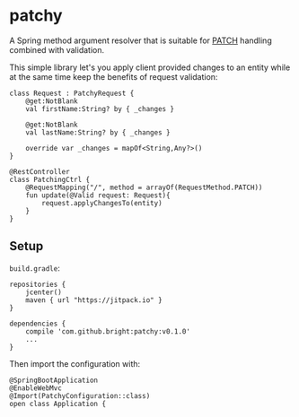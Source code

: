 # patchy
A Spring method argument resolver that is suitable for [PATCH](https://tools.ietf.org/html/rfc5789) handling combined with validation.

This simple library let's you apply client provided changes to an entity while at the same time keep the benefits of request validation:

```
class Request : PatchyRequest {
    @get:NotBlank
    val firstName:String? by { _changes }

    @get:NotBlank
    val lastName:String? by { _changes }
    
    override var _changes = mapOf<String,Any?>()
}

@RestController
class PatchingCtrl {
    @RequestMapping("/", method = arrayOf(RequestMethod.PATCH))
    fun update(@Valid request: Request){
        request.applyChangesTo(entity)
    }
}
```

## Setup

`build.gradle`:

```
repositories {
    jcenter()
    maven { url "https://jitpack.io" }
}

dependencies {
    compile 'com.github.bright:patchy:v0.1.0'
    ...
}
```

Then import the configuration with: 
```
@SpringBootApplication
@EnableWebMvc
@Import(PatchyConfiguration::class)
open class Application {
```



